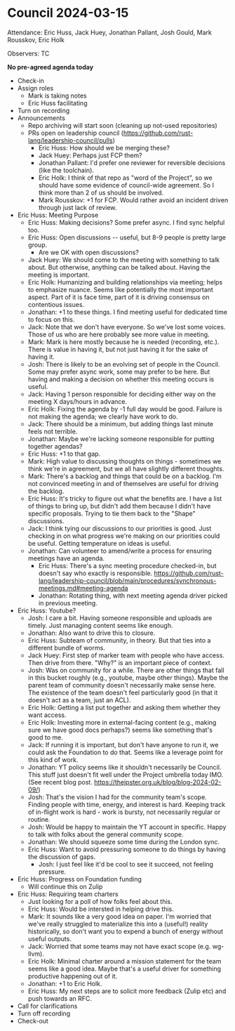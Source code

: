 # Council 2024-03-15

Attendance: Eric Huss, Jack Huey, Jonathan Pallant, Josh Gould, Mark Rousskov, Eric Holk

Observers: TC

**No pre-agreed agenda today**

- Check-in
- Assign roles
    - Mark is taking notes
    - Eric Huss facilitating
- Turn on recording
- Announcements
    - Repo archiving will start soon (cleaning up not-used repositories)
    - PRs open on leadership council (https://github.com/rust-lang/leadership-council/pulls)
        - Eric Huss: How should we be merging these?
        - Jack Huey: Perhaps just FCP them?
        - Jonathan Pallant: I'd prefer one reviewer for reversible decisions (like the toolchain).
        - Eric Holk: I think of that repo as "word of the Project", so we should have some evidence of council-wide agreement. So I think more than 2 of us should be involved.
        - Mark Rousskov: +1 for FCP. Would rather avoid an incident driven through just lack of review.
- Eric Huss: Meeting Purpose
    - Eric Huss: Making decisions? Some prefer async. I find sync helpful too.
    - Eric Huss: Open discussions -- useful, but 8-9 people is pretty large group.
        - Are we OK with open discussions?
    - Jack Huey: We should come to the meeting with something to talk about. But otherwise, anything can be talked about. Having the meeting is important.
    - Eric Holk: Humanizing and building relationships via meeting; helps to emphasize nuance. Seems like potentially the most important aspect. Part of it is face time, part of it is driving consensus on contentious issues.
    - Jonathan: +1 to these things. I find meeting useful for dedicated time to focus on this.
    - Jack: Note that we don't have everyone. So we've lost some voices. Those of us who are here probably see more value in meeting.
    - Mark: Mark is here mostly because he is needed (recording, etc.). There is value in having it, but not just having it for the sake of having it.
    - Josh: There is likely to be an evolving set of people in the Council. Some may prefer async work, some may prefer to be here. But having and making a decision on whether this meeting occurs is useful.
    - Jack: Having 1 person responsible for deciding either way on the meeting X days/hours in advance.
    - Eric Holk: Fixing the agenda by -1 full day would be good. Failure is not making the agenda; we clearly have work to do.
    - Jack: There should be a minimum, but adding things last minute feels not terrible.
    - Jonathan: Maybe we're lacking someone responsible for putting together agendas?
    - Eric Huss: +1 to that gap.
    - Mark: High value to discussing thoughts on things - sometimes we think we're in agreement, but we all have slightly different thoughts.
    - Mark: There's a backlog and things that could be on a backlog. I'm not convinced meeting in and of themselves are useful for driving the backlog.
    - Eric Huss: It's tricky to figure out what the benefits are. I have a list of things to bring up, but didn't add them because I didn't have specific proposals. Trying to tie them back to the "Shape" discussions.
    - Jack: I think tying our discussions to our priorities is good. Just checking in on what progress we're making on our priorities could be useful. Getting temperature on ideas is useful.
    - Jonathan: Can volunteer to amend/write a process for ensuring meetings have an agenda.
        - Eric Huss: There's a sync meeting procedure checked-in, but doesn't say who exactly is responsible. https://github.com/rust-lang/leadership-council/blob/main/procedures/synchronous-meetings.md#meeting-agenda
        - Jonathan: Rotating thing, with next meeting agenda driver picked in previous meeting.
- Eric Huss: Youtube?
    - Josh: I care a bit. Having someone responsible and uploads are timely. Just managing content seems like enough.
    - Jonathan: Also want to drive this to closure.
    - Eric Huss: Subteam of community, in theory. But that ties into a different bundle of worms.
    - Jack Huey: First step of marker team with people who have access. Then drive from there. "Why?" is an important piece of context.
    - Josh: Was on community for a while. There are other things that fall in this bucket roughly (e.g., youtube, maybe other things). Maybe the parent team of community doesn't necessarily make sense here. The existence of the team doesn't feel particularly good (in that it doesn't act as a team, just an ACL).
    - Eric Holk: Getting a list put together and asking them whether they want access.
    - Eric Holk: Investing more in external-facing content (e.g., making sure we have good docs perhaps?) seems like something that's good to me.
    - Jack: If running it is important, but don't have anyone to run it, we could ask the Foundation to do that. Seems like a leverage point for this kind of work.
    - Jonathan: YT policy seems like it shouldn't necessarily be Council. This stuff just doesn't fit well under the Project umbrella today IMO. (See recent blog post. https://thejpster.org.uk/blog/blog-2024-02-09/)
    - Josh: That's the vision I had for the community team's scope. Finding people with time, energy, and interest is hard. Keeping track of in-flight work is hard - work is bursty, not necessarily regular or routine.
    - Josh: Would be happy to maintain the YT account in specific. Happy to talk with folks about the general community scope.
    - Jonathan: We should squeeze some time during the London sync.
    - Eric Huss: Want to avoid pressuring someone to do things by having the discussion of gaps.
        - Josh: I just feel like it'd be cool to see it succeed, not feeling pressure.
- Eric Huss: Progress on Foundation funding
    - Will continue this on Zulip
- Eric Huss: Requiring team charters
    - Just looking for a poll of how folks feel about this.
    - Eric Huss: Would be intersted in helping drive this.
    - Mark: It sounds like a very good idea on paper. I'm worried that we've really struggled to materialize this into a (useful!) reality historically, so don't want you to expend a bunch of energy without useful outputs.
    - Jack: Worried that some teams may not have exact scope (e.g. wg-llvm).
    - Eric Holk: Minimal charter around a mission statement for the team seems like a good idea. Maybe that's a useful driver for something productive happening out of it.
    - Jonathan: +1 to Eric Holk.
    - Eric Huss: My next steps are to solicit more feedback (Zulip etc) and push towards an RFC.
- Call for clarifications
- Turn off recording
- Check-out
